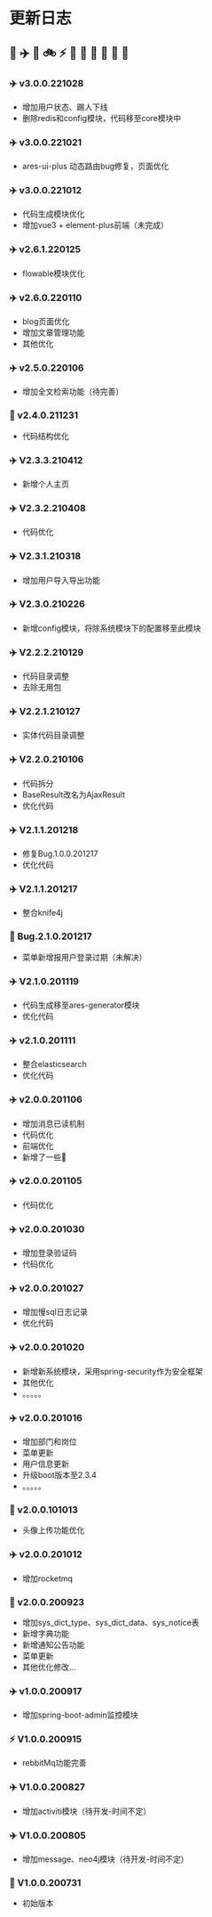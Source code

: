 # 更新日志

## 🚀 ✈️ 🚕 🚲 ⚡ 🐞 🚢 🐅 🐘 🦁 🦒

### ✈️ v3.0.0.221028

- 增加用户状态、踢人下线
- 删除redis和config模块，代码移至core模块中

### ✈️ v3.0.0.221021

- ares-ui-plus 动态路由bug修复，页面优化

### ✈️ v3.0.0.221012

- 代码生成模块优化
- 增加vue3 + element-plus前端（未完成）

### ✈️ v2.6.1.220125

- flowable模块优化

### ✈️ v2.6.0.220110

- blog页面优化
- 增加文章管理功能
- 其他优化

### ✈️️ v2.5.0.220106

- 增加全文检索功能（待完善）

### 🚀 v2.4.0.211231

- 代码结构优化

### ✈️ V2.3.3.210412

- 新增个人主页

### ✈️ V2.3.2.210408

- 代码优化

### ✈️ V2.3.1.210318

- 增加用户导入导出功能

### ✈️ V2.3.0.210226

- 新增config模块，将除系统模块下的配置移至此模块

### ✈️ V2.2.2.210129

- 代码目录调整
- 去除无用包

### ✈️ V2.2.1.210127

- 实体代码目录调整

### ✈️ V2.2.0.210106

- 代码拆分
- BaseResult改名为AjaxResult
- 优化代码

### ✈️ V2.1.1.201218

- 修复Bug.1.0.0.201217
- 优化代码

### ✈️ V2.1.1.201217

- 整合knife4j

### 🐞 Bug.2.1.0.201217

- 菜单新增报用户登录过期（未解决）

### ✈️ V2.1.0.201119

- 代码生成移至ares-generator模块
- 优化代码

### ✈️ v2.1.0.201111

- 整合elasticsearch
- 优化代码

### ✈️ v2.0.0.201106

- 增加消息已读机制
- 代码优化
- 前端优化
- 新增了一些🐞

### ✈️ v2.0.0.201105

- 代码优化

### ✈️ v2.0.0.201030

- 增加登录验证码
- 代码优化

### ✈️ v2.0.0.201027

- 增加慢sql日志记录
- 优化代码

### ✈️ v2.0.0.201020

- 新增新系统模块，采用spring-security作为安全框架
- 其他优化
- 。。。。。

### ✈️ v2.0.0.201016

- 增加部门和岗位
- 菜单更新
- 用户信息更新
- 升级boot版本至2.3.4
- 。。。。。

### 🐞 v2.0.0.101013

- 头像上传功能优化

### ✈️ v2.0.0.201012

- 增加rocketmq

### 🚕 v2.0.0.200923

- 增加sys_dict_type、sys_dict_data、sys_notice表
- 新增字典功能
- 新增通知公告功能
- 菜单更新
- 其他优化修改...

### ✈️ v1.0.0.200917

- 增加spring-boot-admin监控模块

### ⚡ V1.0.0.200915

- rebbitMq功能完善

### ✈️ V1.0.0.200827

- 增加activiti模块（待开发-时间不定）

### ✈️ V1.0.0.200805

- 增加message、neo4j模块（待开发-时间不定）

### 🚀 V1.0.0.200731

- 初始版本 
